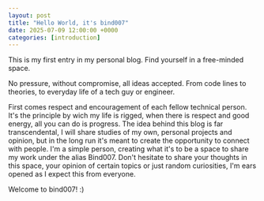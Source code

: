 ```yaml
---
layout: post
title: "Hello World, it's bind007"
date: 2025-07-09 12:00:00 +0000
categories: [introduction]
---
```


This is my first entry in my personal blog. Find yourself in a free-minded space.

No pressure, without compromise, all ideas accepted. From code lines to theories, to everyday life of a tech guy or engineer.

First comes respect and encouragement of each fellow technical person. It's the principle by wich my life is rigged, when there is respect and good energy, all you can do is progress.
The idea behind this blog is far transcendental, I will share studies of my own, personal projects and opinion, but in the long run it's meant to create the opportunity to connect with people.
I'm a simple person, creating what it's to be a space to share my work under the alias Bind007.
Don't hesitate to share your thoughts in this space, your opinion of certain topics or just random curiosities, I'm ears opened as I expect this from everyone.

Welcome to bind007! :)
